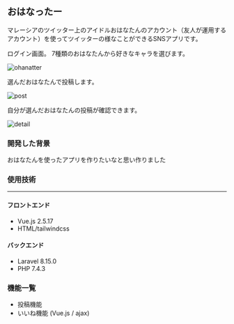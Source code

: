 <h2>おはなったー</h2>

マレーシアのツイッター上のアイドルおはなたんのアカウント（友人が運用するアカウント）を使ってツイッターの様なことができるSNSアプリです。


ログイン画面。
7種類のおはなたんから好きなキャラを選びます。

![ohanatter](https://user-images.githubusercontent.com/62654316/103500222-b3420f80-4e85-11eb-9606-9d26b3e4741e.png)


選んだおはなたんで投稿します。

![post](https://user-images.githubusercontent.com/62654316/103500354-00be7c80-4e86-11eb-9169-1625ef2a0180.png)

自分が選んだおはなたんの投稿が確認できます。

![detail](https://user-images.githubusercontent.com/62654316/103500252-c48b1c00-4e85-11eb-9b35-0688dcd72fa7.png)


<h3>開発した背景</h3>
おはなたんを使ったアプリを作りたいなと思い作りました


<h3>使用技術</h3>
<hr>
<h4>フロントエンド</h4>
<ul>
<li>Vue.js 2.5.17</li>
<li>HTML/tailwindcss</li>
</ul>

<h4>バックエンド</h4>
<ul>
<li>Laravel 8.15.0</li>
<li>PHP 7.4.3 </li>
</ul>

<h3>機能一覧</h3>
<ul>
<li>投稿機能</li>
<li>いいね機能 (Vue.js / ajax) </li>
</ul>